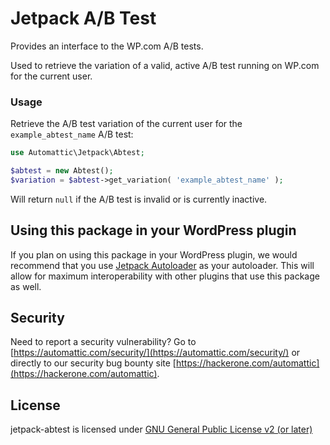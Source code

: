 # Jetpack A/B Test

Provides an interface to the WP.com A/B tests.

Used to retrieve the variation of a valid, active A/B test running on WP.com for the current user.

### Usage

Retrieve the A/B test variation of the current user for the `example_abtest_name` A/B test:

```php
use Automattic\Jetpack\Abtest;

$abtest = new Abtest();
$variation = $abtest->get_variation( 'example_abtest_name' );
```

Will return `null` if the A/B test is invalid or is currently inactive.

## Using this package in your WordPress plugin

If you plan on using this package in your WordPress plugin, we would recommend that you use [Jetpack Autoloader](https://packagist.org/packages/automattic/jetpack-autoloader) as your autoloader. This will allow for maximum interoperability with other plugins that use this package as well.

## Security

Need to report a security vulnerability? Go to [https://automattic.com/security/](https://automattic.com/security/) or directly to our security bug bounty site [https://hackerone.com/automattic](https://hackerone.com/automattic).

## License

jetpack-abtest is licensed under [GNU General Public License v2 (or later)](./LICENSE.txt)

